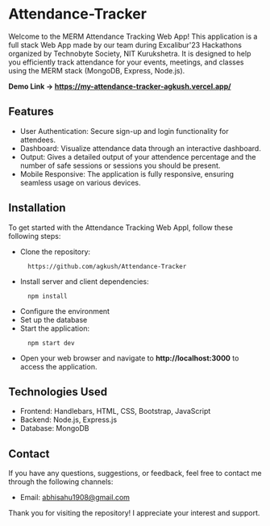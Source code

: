 # Attendance-Tracker
Welcome to the MERM Attendance Tracking Web App! This application is a full stack Web App made by our team during Excalibur'23 Hackathons organized by Technobyte Society, NIT Kurukshetra. It is designed to help you efficiently track attendance for your events, meetings, and classes using the MERM stack (MongoDB, Express, Node.js).

**Demo Link -> https://my-attendance-tracker-agkush.vercel.app/**

## Features
* User Authentication: Secure sign-up and login functionality for attendees.
* Dashboard: Visualize attendance data through an interactive dashboard.
* Output: Gives a detailed output of your attendence percentage and the number of safe sessions or sessions you should be present.
* Mobile Responsive: The application is fully responsive, ensuring seamless usage on various devices.

## Installation
To get started with the Attendance Tracking Web Appl, follow these following steps:
* Clone the repository:
  ```
    https://github.com/agkush/Attendance-Tracker
  ```
* Install server and client dependencies:
  ```
    npm install
  ```
* Configure the environment
* Set up the database
* Start the application:
  ```
    npm start dev
  ```
* Open your web browser and navigate to **http://localhost:3000** to access the application.

## Technologies Used
* Frontend: Handlebars, HTML, CSS, Bootstrap, JavaScript
* Backend: Node.js, Express.js
* Database: MongoDB

## Contact
If you have any questions, suggestions, or feedback, feel free to contact me through the following channels:

* Email: abhisahu1908@gmail.com

Thank you for visiting the repository! I appreciate your interest and support.
